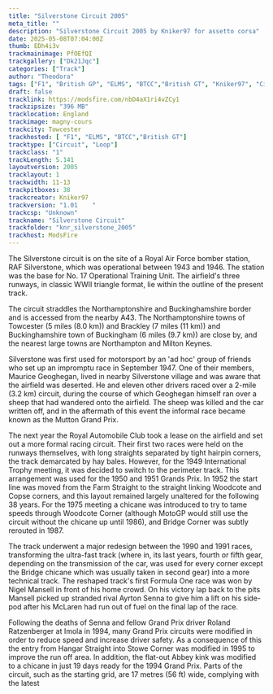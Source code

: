 ```yaml
---
title: "Silverstone Circuit 2005"
meta_title: ""
description: "Silverstone Circuit 2005 by Kniker97 for assetto corsa"
date: 2025-05-08T07:04:00Z
thumb: EDh4i3v
trackmainimage: PfOEfQI
trackgallery: ["Dk21Jqc"] 
categories: ["Track"]
author: "Theodora"
tags: ["F1", "British GP", "ELMS", "BTCC","British GT", "Kniker97", "Circuit", "England", "Loop", "2005"]
draft: false
tracklink: https://modsfire.com/nbD4aX1ri4vZCy1
trackzipsize: "396 MB"
tracklocation: England
trackimage: magny-cours
trackcity: Towcester
trackhosted: [ "F1", "ELMS", "BTCC","British GT"]
tracktype: ["Circuit", "Loop"]
trackclass: "1" 
trackLength: 5.141
layoutversion: 2005
tracklayout: 1
trackwidth: 11-13
trackpitboxes: 38
trackcreator: Kniker97
trackversion: "1.01    "
trackcsp: "Unknown"
trackname: "Silverstone Circuit"
trackfolder: "knr_silverstone_2005"
trackhost: ModsFire
---
```


The Silverstone circuit is on the site of a Royal Air Force bomber station, RAF Silverstone, which was operational between 1943 and 1946. The station was the base for No. 17 Operational Training Unit. The airfield's three runways, in classic WWII triangle format, lie within the outline of the present track.

The circuit straddles the Northamptonshire and Buckinghamshire border and is accessed from the nearby A43. The Northamptonshire towns of Towcester (5 miles (8.0 km)) and Brackley (7 miles (11 km)) and Buckinghamshire town of Buckingham (6 miles (9.7 km)) are close by, and the nearest large towns are Northampton and Milton Keynes.

Silverstone was first used for motorsport by an 'ad hoc' group of friends who set up an impromptu race in September 1947. One of their members, Maurice Geoghegan, lived in nearby Silverstone village and was aware that the airfield was deserted. He and eleven other drivers raced over a 2-mile (3.2 km) circuit, during the course of which Geoghegan himself ran over a sheep that had wandered onto the airfield. The sheep was killed and the car written off, and in the aftermath of this event the informal race became known as the Mutton Grand Prix.

The next year the Royal Automobile Club took a lease on the airfield and set out a more formal racing circuit. Their first two races were held on the runways themselves, with long straights separated by tight hairpin corners, the track demarcated by hay bales. However, for the 1949 International Trophy meeting, it was decided to switch to the perimeter track. This arrangement was used for the 1950 and 1951 Grands Prix. In 1952 the start line was moved from the Farm Straight to the straight linking Woodcote and Copse corners, and this layout remained largely unaltered for the following 38 years. For the 1975 meeting a chicane was introduced to try to tame speeds through Woodcote Corner (although MotoGP would still use the circuit without the chicane up until 1986), and Bridge Corner was subtly rerouted in 1987.

The track underwent a major redesign between the 1990 and 1991 races, transforming the ultra-fast track (where in, its last years, fourth or fifth gear, depending on the transmission of the car, was used for every corner except the Bridge chicane which was usually taken in second gear) into a more technical track. The reshaped track's first Formula One race was won by Nigel Mansell in front of his home crowd. On his victory lap back to the pits Mansell picked up stranded rival Ayrton Senna to give him a lift on his side-pod after his McLaren had run out of fuel on the final lap of the race.

Following the deaths of Senna and fellow Grand Prix driver Roland Ratzenberger at Imola in 1994, many Grand Prix circuits were modified in order to reduce speed and increase driver safety. As a consequence of this the entry from Hangar Straight into Stowe Corner was modified in 1995 to improve the run off area. In addition, the flat-out Abbey kink was modified to a chicane in just 19 days ready for the 1994 Grand Prix. Parts of the circuit, such as the starting grid, are 17 metres (56 ft) wide, complying with the latest